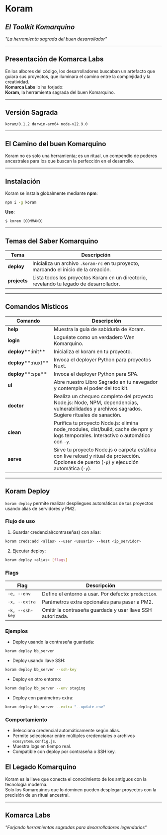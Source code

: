 # Koram

## *El Toolkit Komarquino*

*"La herramienta sagrada del buen desarrollador"*

---

## Presentación de Komarca Labs

En los albores del código, los desarrolladores buscaban un artefacto que guiara sus proyectos, que iluminara el camino entre la complejidad y la creatividad.\
**Komarca Labs** lo ha forjado:\
**Koram**, la herramienta sagrada del buen Komarquino.

---

## Versión Sagrada

```
koram/0.1.2 darwin-arm64 node-v22.9.0
```

---

## El Camino del buen Komarquino

Koram no es solo una herramienta; es un ritual, un compendio de poderes ancestrales para los que buscan la perfección en el desarrollo.

---

## Instalación

Koram se instala globalmente mediante **npm**:

```bash
npm i -g koram
```

**Uso**:

```
$ koram [COMMAND]
```

---

## Temas del Saber Komarquino

| Tema         | Descripción                                                                             |
| ------------ | --------------------------------------------------------------------------------------- |
| **deploy**   | Inicializa un archivo `.koram-rc` en tu proyecto, marcando el inicio de la creación.    |
| **projects** | Lista todos los proyectos Koram en un directorio, revelando tu legado de desarrollador. |

---

## Comandos Místicos

| Comando             | Descripción                                                                                                                                    |
| ------------------- | ---------------------------------------------------------------------------------------------------------------------------------------------- |
| **help**            | Muestra la guía de sabiduría de Koram.                                                                                                         |
| **login**           | Loguéate como un verdadero Wen Komarquino.                                                                                                     |
| **deploy****:init** | Inicializa el koram en tu proyecto.                                                                                                            |
| **deploy****:nuxt** | Invoca el deployer Python para proyectos Nuxt.                                                                                                 |
| **deploy****:spa**  | Invoca el deployer Python para SPA.                                                                                                            |
| **ui**              | Abre nuestro Libro Sagrado en tu navegador y contempla el poder del toolkit.                                                                   |
| **doctor**          | Realiza un chequeo completo del proyecto Node.js: Node, NPM, dependencias, vulnerabilidades y archivos sagrados. Sugiere rituales de sanación. |
| **clean**           | Purifica tu proyecto Node.js: elimina node\_modules, dist/build, cache de npm y logs temporales. Interactivo o automático con `-y`.            |
| **serve**           | Sirve tu proyecto Node.js o carpeta estática con live reload y ritual de protección. Opciones de puerto (`-p`) y ejecución automática (`-y`).  |

---

## Koram Deploy

`koram deploy` permite realizar despliegues automáticos de tus proyectos usando alias de servidores y PM2.

### Flujo de uso

1. Guardar credencial(contraseñas) con alias:

```bash
koram creds:add <alias> --user <usuario> --host <ip_servidor>
```

2. Ejecutar deploy:

```bash
koram deploy <alias> [flags]
```

### Flags

| Flag            | Descripción                                                |
| --------------- | ---------------------------------------------------------- |
| `-e, --env`     | Define el entorno a usar. Por defecto: `production`.       |
| `-x, --extra`   | Parámetros extra opcionales para pasar a PM2.              |
| `-k, --ssh-key` | Omitir la contraseña guardada y usar llave SSH autorizada. |

### Ejemplos

- Deploy usando la contraseña guardada:

```bash
koram deploy bb_server
```

- Deploy usando llave SSH:

```bash
koram deploy bb_server --ssh-key
```

- Deploy en otro entorno:

```bash
koram deploy bb_server --env staging
```

- Deploy con parámetros extra:

```bash
koram deploy bb_server --extra "--update-env"
```

### Comportamiento

- Selecciona credencial automáticamente según alias.
- Permite seleccionar entre múltiples credenciales o archivos `ecosystem.config.js`.
- Muestra logs en tiempo real.
- Compatible con deploy por contraseña o SSH key.



## El Legado Komarquino

Koram es la llave que conecta el conocimiento de los antiguos con la tecnología moderna.\
Solo los Komarquinos que lo dominen pueden desplegar proyectos con la precisión de un ritual ancestral.

---

## Komarca Labs

*"Forjando herramientas sagradas para desarrolladores legendarios"*
